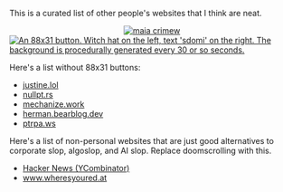 This is a curated list of other people's websites that I think are neat.


<style>
.badges {
    display: flex;
    justify-content: center;
    align-items: center;
    flex-wrap: wrap;
}

.badges img {
    border: none;
}
</style>
<div class='badges'>
    <a rel="noreferrer" href="https://maia.crimew.gay" target="_blank"><img src="//maia.crimew.gay/badges/maia.crimew.gay.png" alt="maia crimew" title="my site :3"></a>
<a href="//sdomi.pl/">
	<img src="//sdomi.pl/img/button.bmp" alt="An 88x31 button. Witch hat on the left, text 'sdomi' on the right. The background is procedurally generated every 30 or so seconds." title="sdomi's webpage">
</a>
</div>


Here's a list without 88x31 buttons:

<ul>
<li><a href="//justine.lol">justine.lol</a></li>
<li><a href="//nullpt.rs">nullpt.rs</a></li>
<li><a href="//mechanize.work">mechanize.work</a></li>
<li><a href="//herman.bearblog.dev">herman.bearblog.dev</a></li>
<li><a href="//ptrpa.ws">ptrpa.ws</a></li>
</ul>

Here's a list of non-personal websites that are just good alternatives to
corporate slop, algoslop, and AI slop. Replace doomscrolling with this.

<ul>
    <li><a href="//news.ycombinator.com">Hacker News (YCombinator)</a></li>
    <li><a href="////www.wheresyoured.at/">www.wheresyoured.at</a></li>
</ul>
